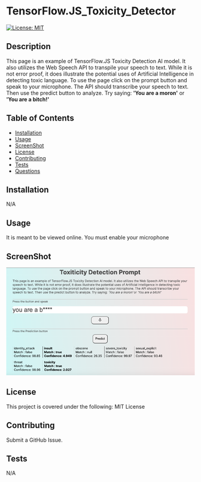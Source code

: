 # TensorFlow.JS_Toxicity_Detector

[![License: MIT](https://img.shields.io/badge/License-MIT-yellow.svg)](https://opensource.org/licenses/MIT)

## Description

This page is an example of TensorFlow.JS Toxicity Detection AI model. It also utilizes the Web Speech API to transpile your speech to text. While it is not error proof, it does illustrate the potential uses of Artificial Intelligence in detecting toxic language. To use the page
click on the prompt button and speak to your microphone. The API should transcribe your speech to text. Then use the predict button to analyze.
Try saying: **'You are a moron'** or **'You are a bitch!'**

## Table of Contents

- [Installation](#installation)
- [Usage](#usage)
- [ScreenShot](#screenshot)
- [License](#license)
- [Contributing](#contributing)
- [Tests](#tests)
- [Questions](#questions)

## Installation

N/A

## Usage

It is meant to be viewed online. You must enable your microphone

## ScreenShot

![WebAPP](./meta/screenshot.png)

## License

This project is covered under the following: MIT License

## Contributing

Submit a GitHub Issue.

## Tests

N/A
